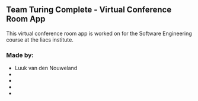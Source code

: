 ## Team Turing Complete - Virtual Conference Room App

This virtual conference room app is worked on for the Software Engineering course at the liacs institute.

### Made by:
* Luuk van den Nouweland
*
*
*
*
